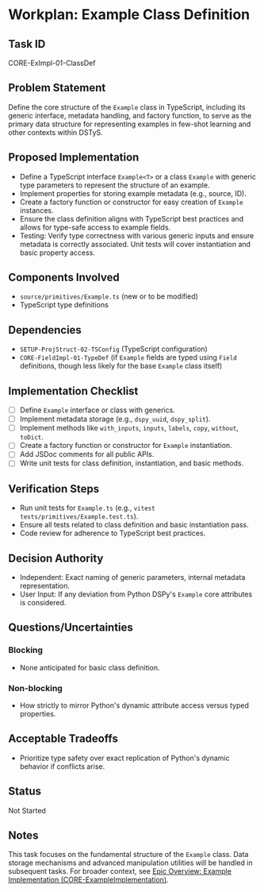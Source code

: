 # Workplan: Example Class Definition

## Task ID
CORE-ExImpl-01-ClassDef

## Problem Statement
Define the core structure of the `Example` class in TypeScript, including its generic interface, metadata handling, and factory function, to serve as the primary data structure for representing examples in few-shot learning and other contexts within DSTyS.

## Proposed Implementation
- Define a TypeScript interface `Example<T>` or a class `Example` with generic type parameters to represent the structure of an example.
- Implement properties for storing example metadata (e.g., source, ID).
- Create a factory function or constructor for easy creation of `Example` instances.
- Ensure the class definition aligns with TypeScript best practices and allows for type-safe access to example fields.
- Testing: Verify type correctness with various generic inputs and ensure metadata is correctly associated. Unit tests will cover instantiation and basic property access.

## Components Involved
- `source/primitives/Example.ts` (new or to be modified)
- TypeScript type definitions

## Dependencies
- `SETUP-ProjStruct-02-TSConfig` (TypeScript configuration)
- `CORE-FieldImpl-01-TypeDef` (if `Example` fields are typed using `Field` definitions, though less likely for the base `Example` class itself)

## Implementation Checklist
- [ ] Define `Example` interface or class with generics.
- [ ] Implement metadata storage (e.g., `dspy_uuid`, `dspy_split`).
- [ ] Implement methods like `with_inputs`, `inputs`, `labels`, `copy`, `without`, `toDict`.
- [ ] Create a factory function or constructor for `Example` instantiation.
- [ ] Add JSDoc comments for all public APIs.
- [ ] Write unit tests for class definition, instantiation, and basic methods.

## Verification Steps
- Run unit tests for `Example.ts` (e.g., `vitest tests/primitives/Example.test.ts`).
- Ensure all tests related to class definition and basic instantiation pass.
- Code review for adherence to TypeScript best practices.

## Decision Authority
- Independent: Exact naming of generic parameters, internal metadata representation.
- User Input: If any deviation from Python DSPy's `Example` core attributes is considered.

## Questions/Uncertainties
### Blocking
- None anticipated for basic class definition.

### Non-blocking
- How strictly to mirror Python's dynamic attribute access versus typed properties.

## Acceptable Tradeoffs
- Prioritize type safety over exact replication of Python's dynamic behavior if conflicts arise.

## Status
Not Started

## Notes
This task focuses on the fundamental structure of the `Example` class. Data storage mechanisms and advanced manipulation utilities will be handled in subsequent tasks.
For broader context, see [Epic Overview: Example Implementation (CORE-ExampleImplementation)](../../docs/planning/workplans/CORE-ExampleImplementation.md).